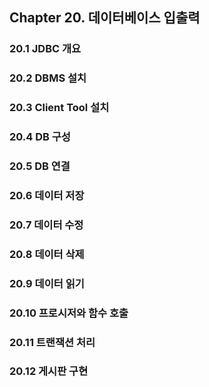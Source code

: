 ## Chapter 20. 데이터베이스 입출력

### 20.1 JDBC 개요
### 20.2 DBMS 설치
### 20.3 Client Tool 설치
### 20.4 DB 구성
### 20.5 DB 연결
### 20.6 데이터 저장
### 20.7 데이터 수정
### 20.8 데이터 삭제
### 20.9 데이터 읽기
### 20.10 프로시저와 함수 호출
### 20.11 트랜잭션 처리
### 20.12 게시판 구현